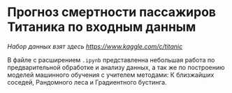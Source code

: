 # Прогноз смертности пассажиров Титаника по входным данным
*Набор данных взят здесь https://www.kaggle.com/c/titanic*  

В файле с расширением `.ipynb` представленна небольшая работа по предварительной обработке и анализу данных, а так же по построению моделей машинного обучения с учителем методами: К близжайших соседей, Рандомного леса и Градиентного бустинга.
